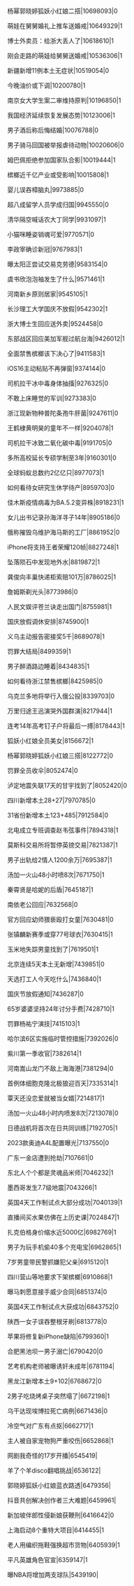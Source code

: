 杨幂郭晓婷狐妖小红娘二搭|10698093|0

萌娃在舅舅婚礼上推车送婚戒|10649329|1

博士外卖员：给浙大丢人了|10618610|1

刚会走路的萌娃给舅舅送婚戒|10536306|1

新疆新增11例本土无症状|10519054|0

今晚油价或下调|10200780|1

南京女大学生案二审维持原判|10196850|1

我国经济延续恢复发展态势|10123006|1

男子酒后称后悔结婚|10076788|0

男子骑马回国被举报虐待动物|10020606|0

姆巴佩拒绝参加国家队合影|10019444|1

槟榔近千亿产业或受影响|10015808|1

婴儿误吞樟脑丸|9973885|0

超八成留学人员学成归国|9945550|0

清华隔空喊话农大丁同学|9931097|1

小猫咪睡姿销魂可爱|9770571|0

李政宰确诊新冠|9767983|1

曝太阳正尝试交易克劳德|9583154|0

虞书欣泡泡袖发生了什么|9571461|1

河南新乡原则居家|9545105|1

长沙理工大学国庆不放假|9542302|1

浙大博士生回应送外卖|9524458|0

东部战区回应美加军舰过航台海|9426012|1

全面禁售槟榔该下决心了|9411583|1

iOS16主动粘贴不再弹窗|9374144|0

司机拉干冰中毒身体抽搐|9276325|0

不敢上床睡觉的军训|9273383|0

浙江现新物种普陀条孢牛肝菌|9247611|0

王鹤棣黄明昊的童年不一样|9204078|1

司机拉干冰致二氧化碳中毒|9191705|0

多所高校延长专硕学制至3年|9160301|0

全球蚂蚁总数约2亿亿只|8977073|1

如何看待女研究生休学待产|8959703|0

佳木斯疫情病毒为BA.5.2变异株|8918231|1

女儿出书记录孙海洋寻子14年|8905186|0

俄称摧毁乌维护海马斯的工厂|8861952|0

iPhone将支持王者荣耀120帧|8827248|1

坠落陨石中发现地外水|8819872|1

龚俊向丰巢快递柜索赔101万|8786025|1

詹姆斯剃光头|8773986|0

人民文娱评苍兰诀走出国门|8755981|1

国庆放假调休安排|8745900|1

义乌主动报告密接奖5千|8689078|1

罚罪大结局|8499359|1

男子醉酒路边睡着|8434835|1

如何看待浙江禁售槟榔|8425985|0

乌克兰多地将举行入俄公投|8339703|0

万里归途王迅演哭外国群演|8217944|1

连考14年高考钉子户将最后一搏|8178443|1

狐妖小红娘全员美女|8156672|1

杨幂郭晓婷狐妖小红娘三搭|8122772|0

罚罪全员收伞|8052474|0

泸定地震失联17天的甘宇找到了|8052420|0

四川新增本土28+27|7970785|0

31省份新增本土123+485|7912584|0

北电成立专班调查赵韦弦事件|7894318|1

莫斯科交易所将暂停英镑交易|7821387|1

男子出轨给2情人1200余万|7695387|1

汤加一火山48小时喷8次|7671750|1

秦霄贤是哈妮的后盾|7645187|1

南依老公回应|7632568|0

官方回应幼师猥亵殴打女童|7630481|0

张镇麟新赛季或穿77号球衣|7630415|1

玉米地失踪男童找到了|7619501|1

北京连续5天本土无新增|7439851|0

天选打工人今天吃什么|7436840|1

国庆节放假通知|7436287|0

65岁婆婆坚持24年讨分手费|7428710|1

罚罪杨祐宁演技|7415103|1

哈尔滨6区实施临时管控措施|7392026|0

紫川第一季收官|7382614|1

河南嵩山龙门不敌上海海港|7381294|0

首例体细胞克隆北极狼迎百天|7335314|1

覃天还没恋爱就被当女婿|7214817|1

汤加一火山48小时内喷发8次|7213078|0

日德战机将首次在日共同训练|7192705|1

2023款奥迪A4L配置曝光|7137550|0

广东一金店遭到抢劫|7107661|0

东北人个个都是灵魂品米师|7046232|1

墨西哥发生7.7级地震|7043266|1

英国4天工作制试点大部分成功|7040139|1

直播间买水果仿佛在上历史课|7024847|1

扎克伯格身价缩水近5000亿|6982769|1

男子为玩手机偷40多个充电宝|6962865|1

7岁男童带民警抓嫌犯父亲|6915120|1

四川营山等地要求下架槟榔|6910868|1

曝马刺愿意接手威少合同|6851374|0

英国4天工作制试点大获成功|6843752|0

陕西一女子误吞整根牙刷|6813778|0

苹果将修复新iPhone缺陷|6799360|1

合肥黑池坝一男子溺亡|6790420|0

艺考机构老师被曝诱奸未成年|6781194|

黑龙江新增本土9+102|6768672|0

2男子吃烧烤桌子突然塌了|6672198|1

乌干达现埃博拉死亡病例|6671436|0

冷空气对广东有点抠|6662717|1

主人被自家宠物狗严重咬伤|6652868|1

网剧我奇怪的17岁开播|6545419|

羊了个羊disco翻唱挑战|6536122|

郭晓婷狐妖小红娘蓝衣路透|6479356|

抖音共创解决创作者三大难题|6459961|

新加坡伴郎性侵新娘获鞭刑|6416642|0

上海启动8个重特大项目|6414455|1

老人用编织拖鞋强换超市货物|6405939|1

平凡英雄角色官宣|6359147|1

曝NBA将增加两支球队|5439190|

